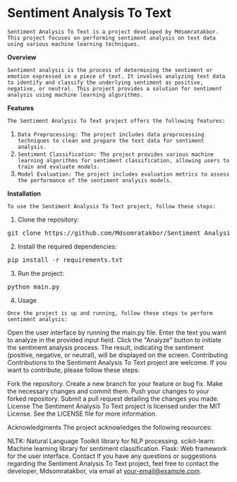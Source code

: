 # Sentiment Analysis To Text

`Sentiment Analysis To Text is a project developed by Mdsomratakbor. This project focuses on performing sentiment analysis on text data using various machine learning techniques.`

**Overview**

`Sentiment analysis is the process of determining the sentiment or emotion expressed in a piece of text. It involves analyzing text data to identify and classify the underlying sentiment as positive, negative, or neutral. This project provides a solution for sentiment analysis using machine learning algorithms.`

**Features**

`The Sentiment Analysis To Text project offers the following features:`

1. `Data Preprocessing: The project includes data preprocessing techniques to clean and prepare the text data for sentiment analysis.`
2. `Sentiment Classification: The project provides various machine learning algorithms for sentiment classification, allowing users to train and evaluate models.`
3. `Model Evaluation: The project includes evaluation metrics to assess the performance of the sentiment analysis models.`

**Installation**

`To use the Sentiment Analysis To Text project, follow these steps:`

1. Clone the repository:
<pre>
git clone https://github.com/Mdsomratakbor/Sentiment_Analysis_To_Text.git
</pre>

2. Install the required dependencies:
<pre>
pip install -r requirements.txt
</pre>

3. Run the project:
<pre>
python main.py
</pre>

4. Usage

`Once the project is up and running, follow these steps to perform sentiment analysis:`

Open the user interface by running the main.py file.
Enter the text you want to analyze in the provided input field.
Click the "Analyze" button to initiate the sentiment analysis process.
The result, indicating the sentiment (positive, negative, or neutral), will be displayed on the screen.
Contributing
Contributions to the Sentiment Analysis To Text project are welcome. If you want to contribute, please follow these steps:

Fork the repository.
Create a new branch for your feature or bug fix.
Make the necessary changes and commit them.
Push your changes to your forked repository.
Submit a pull request detailing the changes you made.
License
The Sentiment Analysis To Text project is licensed under the MIT License. See the LICENSE file for more information.

Acknowledgments
The project acknowledges the following resources:

NLTK: Natural Language Toolkit library for NLP processing.
scikit-learn: Machine learning library for sentiment classification.
Flask: Web framework for the user interface.
Contact
If you have any questions or suggestions regarding the Sentiment Analysis To Text project, feel free to contact the developer, Mdsomratakbor, via email at your-email@example.com.
